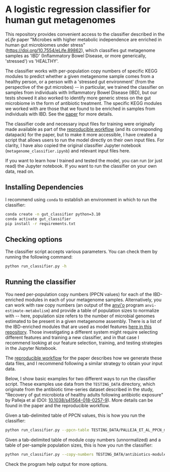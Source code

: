 # A logistic regression classifier for human gut metagenomes

This repository provides convenient access to the classifier described in the _eLife_ paper "Microbes with higher metabolic independence are enriched in human gut microbiomes under stress" (https://doi.org/10.7554/eLife.89862), which classifies gut metagenome samples as 'IBD' (Inflammatory Bowel Disease, or more generically, 'stressed') vs 'HEALTHY'. 

The classifier works with per-population copy numbers of specific KEGG modules to predict whether a given metagenome sample comes from a healthy person, or a person with a 'stressed gut environment' (from the perspective of the gut microbes) -- in particular, we trained the classifier on samples from individuals with Inflammatory Bowel Disease (IBD), but our tests showed it also worked to identify more generic stress on the gut microbiome in the form of antibiotic treatment. The specific KEGG modules we worked with are those that we found to be enriched in samples from individuals with IBD. See the [paper](https://doi.org/10.7554/eLife.89862) for more details.

The classifier code and necessary input files for training were originally made available as part of the [reproducible workflow](https://merenlab.org/data/ibd-gut-metabolism/) (and its corresponding datapack) for the paper, but to make it more accessible, I have created a script that allows users to run the model directly on their own input files. For clarity, I have also copied the original classifier Jupyter notebook (`metagenome_classifier.ipynb`) and relevant input files here.

If you want to learn how I trained and tested the model, you can run (or just read) the Jupyter notebook. If you want to run the classifier on your own data, read on.

## Installing Dependencies

I recommend using `conda` to establish an environment in which to run the classifier:

```bash
conda create -n gut_classifier python=3.10
conda activate gut_classifier
pip install -r requirements.txt
```

## Checking options

The classifier script accepts various parameters. You can check them by running the following command:

```bash
python run_classifier.py -h
```

## Running the classifier

You need per-population copy numbers (PPCN values) for each of the IBD-enriched modules in each of your metagenome samples. Alternatively, you can work with raw copy numbers (an output of the [anvi'o](https://anvio.org/) program `anvi-estimate-metabolism`) and provide a table of population sizes to normalize with -- here, population size refers to the number of microbial genomes estimated to be present in a given metagenome assembly. There is a list of the IBD-enriched modules that are used as model features [here in this repository](https://github.com/ivagljiva/gut_metagenome_classifier/blob/main/TRAINING_DATA/IBD_ENRICHED_MODULES.txt). Those investigating a different system might require selecting different features and training a new classifier, and in that case I recommend looking at our feature selection, training, and testing strategies in the Jupyter Notebook.

The [reproducible workflow](https://merenlab.org/data/ibd-gut-metabolism/) for the paper describes how we generate these data files, and I recommend following a similar strategy to obtain your input data.

Below, I show basic examples for two different ways to run the classifier script. These examples use data from the `TESTING_DATA` directory, which originate from the antibiotic time-series dataset described in the study, "Recovery of gut microbiota of healthy adults following antibiotic exposure" by Palleja et al (DOI: [10.1038/s41564-018-0257-9](https://doi.org/10.1038/s41564-018-0257-9)). More details can be found in the paper and the reproducible workflow.

Given a tab-delimited table of PPCN values, this is how you run the classifier:

```bash
python run_classifier.py --ppcn-table TESTING_DATA/PALLEJA_ET_AL_PPCN_matrix.txt
```

Given a tab-delimited table of module copy numbers (unnormalized) and a table of per-sample population sizes, this is how you run the classifier:

```bash
python run_classifier.py --copy-numbers TESTING_DATA/antibiotics-module_stepwise_copy_number-MATRIX.txt --populations TESTING_DATA/02_PALLEJA_SAMPLES_INFO.txt
```

Check the program help output for more options.
